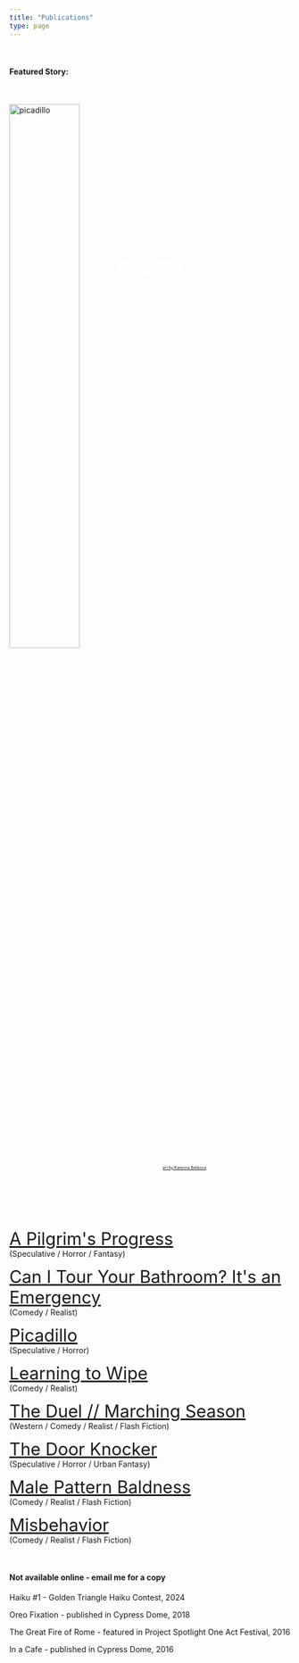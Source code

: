 ```yaml
---
title: "Publications"
type: page
---
```

&nbsp;

#### Featured Story:

&nbsp;

<div style="position:relative;">
  <a href="https://www.thedreadmachine.com/picadillo/" target="_blank"><img src="/images/picadillo.png" alt="picadillo" style="width:50%;"></a>
  <div style="position:absolute;left:50%;top:15%;transform:translate(-50%,-50%);color:white;font-weight:bold;font-size:2em;">Picadillo</div>
  <div style="position:absolute;bottom:2%;right:30%;color:white;font-size:0.5em"><a href="https://linktr.ee/NinjaJo?fbclid=IwAR0jMFDaXsZvY13q258QeQKtFVxRCistaLdW5xjqP3AeLPPHAMZ1FixY_qM" target="_blank">art by Katerina Belikova</a></div>
</div>

<br>
<br>
<br>

<a href="https://www.bafflingmag.com/issue-seventeen/a-pilgrims-progress" target="_blank" style="font-size:2.2em;">   A Pilgrim's Progress</a><br>
(Speculative / Horror / Fantasy)

<a href="https://www.pointsincase.com/articles/can-i-tour-your-bathroom-its-an-emergency" target="_blank" style="font-size:2.2em;">Can I Tour Your Bathroom? It's an Emergency</a><br>
(Comedy / Realist)

<a href="https://www.thedreadmachine.com/picadillo/" target="_blank" style="font-size:2.2em;">Picadillo</a><br>
(Speculative / Horror)

<a href="https://thefuriousgazelle.com/2021/09/13/learning-to-wipe-by-christopher-luis-jorge/" target="_blank" style="font-size:2.2em;">Learning to Wipe</a><br>
(Comedy / Realist)

<a href="https://www.stoneboatwi.com/issue-11-1/luis-jorge" target="_blank" style="font-size:2.2em;">The Duel // Marching Season</a><br>
(Western / Comedy / Realist / Flash Fiction)

<a href="https://decodedpride.com/decoded-pride-issue-2-stories-being-released-now-and-throughout-pride/" target="_blank" style="font-size:2.2em;">The Door Knocker</a><br>
(Speculative / Horror / Urban Fantasy)

<a href="https://open.spotify.com/episode/35WusbrFfrIYccceEdxd44" target="_blank" style="font-size:2.2em;">Male Pattern Baldness</a><br>
(Comedy / Realist / Flash Fiction)

<a href="https://www.acentosreview.com/august2019/misbehavior-by-christopher.html" target="_blank" style="font-size:2.2em;">Misbehavior</a><br>
(Comedy / Realist / Flash Fiction)

&nbsp;

#### Not available online - email me for a copy

Haiku #1 - Golden Triangle Haiku Contest, 2024

Oreo Fixation - published in Cypress Dome, 2018

The Great Fire of Rome - featured in Project Spotlight One Act Festival, 2016

In a Cafe - published in Cypress Dome, 2016

